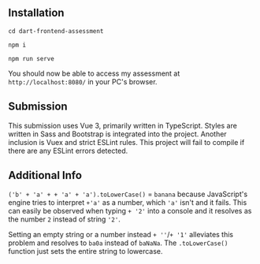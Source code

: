 
Installation
---
`cd dart-frontend-assessment`

`npm i`

`npm run serve`

You should now be able to access my assessment at `http://localhost:8080/` in your PC's browser.

  

Submission
---
This submission uses Vue 3, primarily written in TypeScript. Styles are written in Sass and Bootstrap is integrated into the project. Another inclusion is Vuex and strict ESLint rules. This project will fail to compile if there are any ESLint errors detected.

  

Additional Info
---
`('b' + 'a' + + 'a' + 'a').toLowerCase()` = `banana` because JavaScript's engine tries to interpret `+'a'` as a number, which `'a'` isn't and it fails. This can easily be observed when typing `+ '2'` into a console and it resolves as the number `2` instead of string `'2'`.

Setting an empty string or a number instead `+ ''`/`+ '1'` alleviates this problem and resolves to `ba0a` instead of `baNaNa`. The `.toLowerCase()` function just sets the entire string to lowercase.
